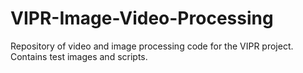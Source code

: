 # VIPR-Image-Video-Processing

Repository of video and image processing code for the VIPR project. Contains test images and scripts.
